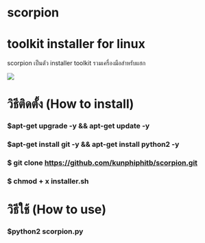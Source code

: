 # scorpion
# toolkit installer for linux

scorpion เป็นตัว installer toolkit 
รวมเครื่องมือสำหรับแฮก

<img src="https://github.com/DedSecCyber/scorpion/blob/master/_20180817_131122.jpg"/>

# วิธีติดตั้ง (How to install)

### $apt-get upgrade -y && apt-get update -y
### $apt-get install git -y && apt-get install python2 -y
### $ git clone https://github.com/kunphiphitb/scorpion.git
### $ chmod + x installer.sh

# วิธีใช้ (How to use)

### $python2 scorpion.py

